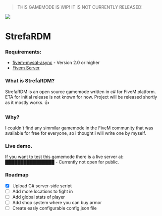 > THIS GAMEMODE IS WIP! IT IS NOT CURRENTLY RELEASED! 

<img src="https://cdn.discordapp.com/attachments/416318109738336261/753696938053992620/RDM_Logo.png">

# StrefaRDM

### Requirements:
*   [fivem-mysql-async](https://github.com/brouznouf/fivem-mysql-async) - Version 2.0 or higher
*   [Fivem Server](https://docs.fivem.net/docs/server-manual/setting-up-a-server/)


### What is StrefaRDM?
StrefaRDM is an open source gamemode written in c# for FiveM platform. ETA for initial release is not known for now. Project will be released shortly as it mostly works. :+1:

### Why?
I couldn't find any simmilar gamemode in the FiveM community that was available for free for everyone, so i thought i will write one by myself.

### Live demo.
If you want to test this gamemode there is a live server at: ████████████████ - Currently not open for public.

### Roadmap

- [x] Upload C# server-side script
- [ ] Add more locations to fight in
- [ ] Add global stats of player
- [ ] Add shop system where you can buy armor
- [ ] Create easly configurable config.json file
